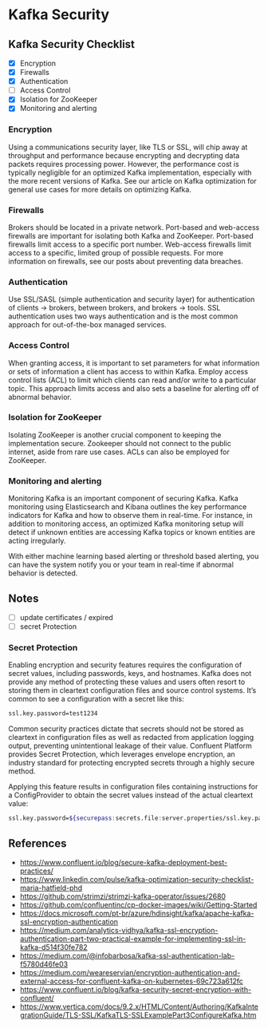 # Kafka Security

## Kafka Security Checklist

- [x] Encryption
- [x] Firewalls
- [x] Authentication
- [ ] Access Control
- [X] Isolation for ZooKeeper
- [x] Monitoring and alerting

### Encryption

Using a communications security layer, like TLS or SSL, will chip away at throughput and performance because encrypting and decrypting data packets requires processing power. However, the performance cost is typically negligible for an optimized Kafka implementation, especially with the more recent versions of Kafka. See our article on Kafka optimization for general use cases for more details on optimizing Kafka.

### Firewalls

Brokers should be located in a private network. Port-based and web-access firewalls are important for isolating both Kafka and ZooKeeper. Port-based firewalls limit access to a specific port number. Web-access firewalls limit access to a specific, limited group of possible requests. For more information on firewalls, see our posts about preventing data breaches.

### Authentication

Use SSL/SASL (simple authentication and security layer) for authentication of clients → brokers, between brokers, and brokers → tools. SSL authentication uses two ways authentication and is the most common approach for out-of-the-box managed services.

### Access Control

When granting access, it is important to set parameters for what information or sets of information a client has access to within Kafka. Employ access control lists (ACL) to limit which clients can read and/or write to a particular topic. This approach limits access and also sets a baseline for alerting off of abnormal behavior.

### Isolation for ZooKeeper

Isolating ZooKeeper is another crucial component to keeping the implementation secure. Zookeeper should not connect to the public internet, aside from rare use cases. ACLs can also be employed for ZooKeeper.

### Monitoring and alerting

Monitoring Kafka is an important component of securing Kafka. Kafka monitoring using Elasticsearch and Kibana outlines the key performance indicators for Kafka and how to observe them in real-time. For instance, in addition to monitoring access, an optimized Kafka monitoring setup will detect if unknown entities are accessing Kafka topics or known entities are acting irregularly.

With either machine learning based alerting or threshold based alerting, you can have the system notify you or your team in real-time if abnormal behavior is detected.

## Notes

- [ ] update certificates / expired
- [ ] secret Protection

### Secret Protection

Enabling encryption and security features requires the configuration of secret values, including passwords, keys, and hostnames. Kafka does not provide any method of protecting these values and users often resort to storing them in cleartext configuration files and source control systems. It’s common to see a configuration with a secret like this:

```bash
ssl.key.password=test1234
```

Common security practices dictate that secrets should not be stored as cleartext in configuration files as well as redacted from application logging output, preventing unintentional leakage of their value. Confluent Platform provides Secret Protection, which leverages envelope encryption, an industry standard for protecting encrypted secrets through a highly secure method.

Applying this feature results in configuration files containing instructions for a ConfigProvider to obtain the secret values instead of the actual cleartext value:

```bash
ssl.key.password=${securepass:secrets.file:server.properties/ssl.key.password}
```

## References

* <https://www.confluent.io/blog/secure-kafka-deployment-best-practices/>
* <https://www.linkedin.com/pulse/kafka-optimization-security-checklist-maria-hatfield-phd>
* <https://github.com/strimzi/strimzi-kafka-operator/issues/2680>
* <https://github.com/confluentinc/cp-docker-images/wiki/Getting-Started>
* <https://docs.microsoft.com/pt-br/azure/hdinsight/kafka/apache-kafka-ssl-encryption-authentication>
* <https://medium.com/analytics-vidhya/kafka-ssl-encryption-authentication-part-two-practical-example-for-implementing-ssl-in-kafka-d514f30fe782>
* <https://medium.com/@infobarbosa/kafka-ssl-authentication-lab-f5780d46fe03>
* <https://medium.com/weareservian/encryption-authentication-and-external-access-for-confluent-kafka-on-kubernetes-69c723a612fc>
* <https://www.confluent.io/blog/kafka-security-secret-encryption-with-confluent/>
* <https://www.vertica.com/docs/9.2.x/HTML/Content/Authoring/KafkaIntegrationGuide/TLS-SSL/KafkaTLS-SSLExamplePart3ConfigureKafka.htm>